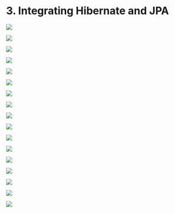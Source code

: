 # 3. Integrating Hibernate and JPA

![](img/2020-04-02-14-19-52.png)

![](img/2020-04-02-14-20-15.png)

![](img/2020-04-02-14-20-32.png)

![](img/2020-04-02-14-21-08.png)

![](img/2020-04-02-14-21-51.png)

![](img/2020-04-02-14-22-23.png)

![](img/2020-04-02-14-22-46.png)

![](img/2020-04-02-14-24-12.png)

![](img/2020-04-02-14-24-53.png)

![](img/2020-04-02-14-25-41.png)

![](img/2020-04-02-14-26-18.png)

![](img/2020-04-02-14-27-04.png)

![](img/2020-04-02-14-27-28.png)

![](img/2020-04-02-14-27-48.png)

![](img/2020-04-02-14-28-28.png)

![](img/2020-04-02-14-29-04.png)

![](img/2020-04-02-14-29-28.png)








